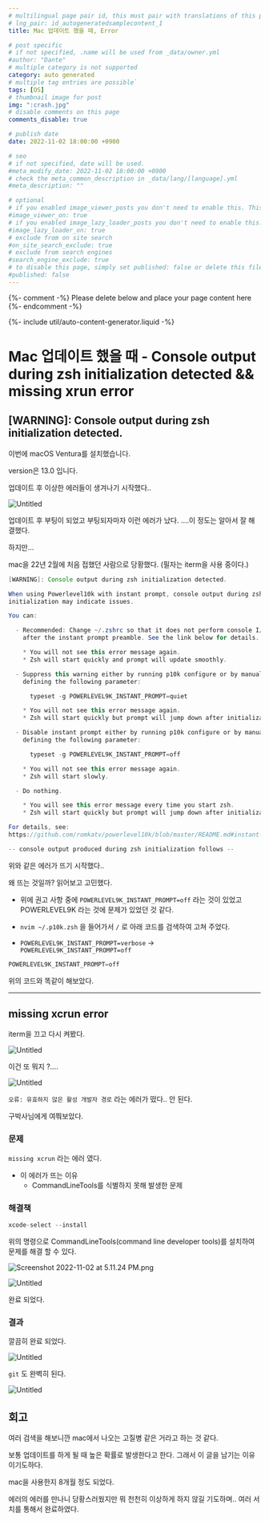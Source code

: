 ```yaml
---
# multilingual page pair id, this must pair with translations of this page. (This name must be unique)
# lng_pair: id_autogeneratedsamplecontent_1
title: Mac 업데이트 했을 때, Error

# post specific
# if not specified, .name will be used from _data/owner.yml
#author: "Dante"
# multiple category is not supported
category: auto generated
# multiple tag entries are possible`
tags: [OS]
# thumbnail image for post
img: ":crash.jpg"
# disable comments on this page
comments_disable: true

# publish date
date: 2022-11-02 18:00:00 +0900

# seo
# if not specified, date will be used.
#meta_modify_date: 2022-11-02 18:00:00 +0900
# check the meta_common_description in _data/lang/[language].yml
#meta_description: ""

# optional
# if you enabled image_viewer_posts you don't need to enable this. This is only if image_viewer_posts = false
#image_viewer_on: true
# if you enabled image_lazy_loader_posts you don't need to enable this. This is only if image_lazy_loader_posts = false
#image_lazy_loader_on: true
# exclude from on site search
#on_site_search_exclude: true
# exclude from search engines
#search_engine_exclude: true
# to disable this page, simply set published: false or delete this file
#published: false
---
```

{%- comment -%} Please delete below and place your page content here {%- endcomment -%}

{%- include util/auto-content-generator.liquid -%}

<!-- outline-start -->

# Mac 업데이트 했을 때 - Console output during zsh initialization detected && missing xrun error

## [WARNING]: Console output during zsh initialization detected.

이번에 macOS Ventura를 설치했습니다.

version은 13.0 입니다.

업데이트 후 이상한 에러들이 생겨나기 시작했다..

![Untitled](Mac%20%E1%84%8B%E1%85%A5%E1%86%B8%E1%84%83%E1%85%A6%E1%84%8B%E1%85%B5%E1%84%90%E1%85%B3%20%E1%84%92%E1%85%A2%E1%86%BB%E1%84%8B%E1%85%B3%E1%86%AF%20%E1%84%84%E1%85%A2%20-%20Console%20output%20during%20zs%206362124cdc504a819faf4b39666bc436/Untitled.png)

업데이트 후 부팅이 되었고 부팅되자마자 이런 에러가 났다. ….이 정도는 알아서 잘 해결했다.

하지만…

mac을 22년 2월에 처음 접했던 사람으로 당황했다. (필자는 iterm을 사용 중이다.)

```java
[WARNING]: Console output during zsh initialization detected.

When using Powerlevel10k with instant prompt, console output during zsh
initialization may indicate issues.

You can:

  - Recommended: Change ~/.zshrc so that it does not perform console I/O
    after the instant prompt preamble. See the link below for details.

    * You will not see this error message again.
    * Zsh will start quickly and prompt will update smoothly.

  - Suppress this warning either by running p10k configure or by manually
    defining the following parameter:

      typeset -g POWERLEVEL9K_INSTANT_PROMPT=quiet

    * You will not see this error message again.
    * Zsh will start quickly but prompt will jump down after initialization.

  - Disable instant prompt either by running p10k configure or by manually
    defining the following parameter:

      typeset -g POWERLEVEL9K_INSTANT_PROMPT=off

    * You will not see this error message again.
    * Zsh will start slowly.

  - Do nothing.

    * You will see this error message every time you start zsh.
    * Zsh will start quickly but prompt will jump down after initialization.

For details, see:
https://github.com/romkatv/powerlevel10k/blob/master/README.md#instant-prompt

-- console output produced during zsh initialization follows --
```

위와 같은 에러가 뜨기 시작했다..

왜 뜨는 것일까? 읽어보고 고민했다.

- 위에 권고 사항 중에 `POWERLEVEL9K_INSTANT_PROMPT=off` 라는 것이 있었고 POWERLEVEL9K 라는 것에 문제가 있었던 것 같다.

- `nvim ~/.p10k.zsh`  을 들어가서  `/` 로 아래 코드를 검색하여 고쳐 주었다.
- `POWERLEVEL9K_INSTANT_PROMPT=verbose` → `POWERLEVEL9K_INSTANT_PROMPT=off`

```java
POWERLEVEL9K_INSTANT_PROMPT=off
```

위의 코드와 똑같이 해보았다.

---

## missing xcrun error

iterm을 끄고 다시 켜봤다.

![Untitled](Mac%20%E1%84%8B%E1%85%A5%E1%86%B8%E1%84%83%E1%85%A6%E1%84%8B%E1%85%B5%E1%84%90%E1%85%B3%20%E1%84%92%E1%85%A2%E1%86%BB%E1%84%8B%E1%85%B3%E1%86%AF%20%E1%84%84%E1%85%A2%20-%20Console%20output%20during%20zs%206362124cdc504a819faf4b39666bc436/Untitled%201.png)

이건 또 뭐지 ?….

![Untitled](Mac%20%E1%84%8B%E1%85%A5%E1%86%B8%E1%84%83%E1%85%A6%E1%84%8B%E1%85%B5%E1%84%90%E1%85%B3%20%E1%84%92%E1%85%A2%E1%86%BB%E1%84%8B%E1%85%B3%E1%86%AF%20%E1%84%84%E1%85%A2%20-%20Console%20output%20during%20zs%206362124cdc504a819faf4b39666bc436/Untitled%202.png)

`오류: 유효하지 않은 활성 개발자 경로` 라는 에러가 떴다..  안 된다.

구박사님에게 여쭤보았다.

### 문제

`missing xcrun` 라는 에러 였다.

- 이 에러가 뜨는 이유
  - CommandLineTools를 식별하지 못해 발생한 문제

### 해결책

```java
xcode-select --install
```

위의 명령으로 CommandLineTools(command line developer tools)를 설치하여 문제를 해결 할 수 있다.

![Screenshot 2022-11-02 at 5.11.24 PM.png](Mac%20%E1%84%8B%E1%85%A5%E1%86%B8%E1%84%83%E1%85%A6%E1%84%8B%E1%85%B5%E1%84%90%E1%85%B3%20%E1%84%92%E1%85%A2%E1%86%BB%E1%84%8B%E1%85%B3%E1%86%AF%20%E1%84%84%E1%85%A2%20-%20Console%20output%20during%20zs%206362124cdc504a819faf4b39666bc436/Screenshot_2022-11-02_at_5.11.24_PM.png)

![Untitled](Mac%20%E1%84%8B%E1%85%A5%E1%86%B8%E1%84%83%E1%85%A6%E1%84%8B%E1%85%B5%E1%84%90%E1%85%B3%20%E1%84%92%E1%85%A2%E1%86%BB%E1%84%8B%E1%85%B3%E1%86%AF%20%E1%84%84%E1%85%A2%20-%20Console%20output%20during%20zs%206362124cdc504a819faf4b39666bc436/Untitled%203.png)

완료 되었다.

### 결과

깔끔히 완료 되었다.

![Untitled](Mac%20%E1%84%8B%E1%85%A5%E1%86%B8%E1%84%83%E1%85%A6%E1%84%8B%E1%85%B5%E1%84%90%E1%85%B3%20%E1%84%92%E1%85%A2%E1%86%BB%E1%84%8B%E1%85%B3%E1%86%AF%20%E1%84%84%E1%85%A2%20-%20Console%20output%20during%20zs%206362124cdc504a819faf4b39666bc436/Untitled%204.png)

`git` 도 완벽히 된다.

![Untitled](Mac%20%E1%84%8B%E1%85%A5%E1%86%B8%E1%84%83%E1%85%A6%E1%84%8B%E1%85%B5%E1%84%90%E1%85%B3%20%E1%84%92%E1%85%A2%E1%86%BB%E1%84%8B%E1%85%B3%E1%86%AF%20%E1%84%84%E1%85%A2%20-%20Console%20output%20during%20zs%206362124cdc504a819faf4b39666bc436/Untitled%205.png)

## 회고

여러 검색을 해보니깐 mac에서 나오는 고질병 같은 거라고 하는 것 같다.

보통 업데이트를 하게 될 때 높은 확률로 발생한다고 한다. 그래서 이 글을 남기는 이유이기도하다.

mac을 사용한지 8개월 정도 되었다.

에러의 에러를 만나니 당황스러웠지만 뭐 천천히 이상하게 하지 않길 기도하며.. 여러 서치를 통해서 완료하였다.


<!-- outline-end -->
